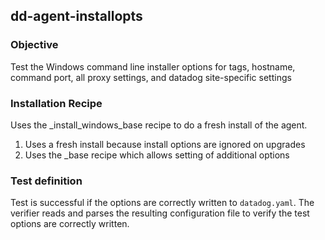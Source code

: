 ## dd-agent-installopts

### Objective

Test the Windows command line installer options for tags, hostname, command port, all proxy settings, and datadog site-specific settings

### Installation Recipe

Uses the \_install_windows_base recipe to do a fresh install of the agent.
1. Uses a fresh install because install options are ignored on upgrades
2. Uses the \_base recipe which allows setting of additional options

### Test definition

Test is successful if the options are correctly written to `datadog.yaml`.  The verifier reads and parses the resulting configuration file to verify the test options are correctly written. 